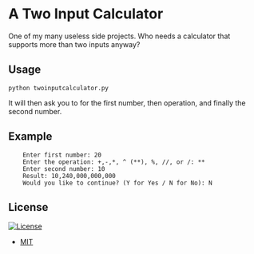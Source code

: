 # A Two Input Calculator 

One of my many useless side projects. Who needs a calculator that supports more than two inputs anyway? 

## Usage 

```
python twoinputcalculator.py
```

It will then ask you to for the first number, then operation, and finally the second number. 

## Example 
```
    Enter first number: 20
    Enter the operation: +,-,*, ^ (**), %, //, or /: **
    Enter second number: 10
    Result: 10,240,000,000,000
    Would you like to continue? (Y for Yes / N for No): N
```

## License
[![License](http://img.shields.io/:license-mit-blue.svg)](http://mit-license.org)
- [MIT](https://choosealicense.com/licenses/mit/)
